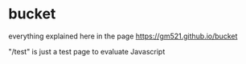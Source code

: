 # bucket
everything explained here in the page
https://gm521.github.io/bucket

"/test" is just a test page
to evaluate Javascript
